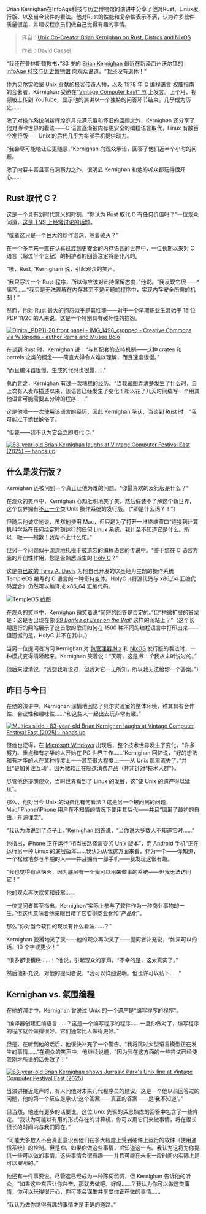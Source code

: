 
<!--
title: Unix共同创造者Brian Kernighan谈Rust、发行版和NixOS
cover: https://cdn.thenewstack.io/media/2025/08/088e8bf4-83-year-old-brian-kernighan-laughs-at-vintage-computer-festival-east-2025-1.png
summary: Brian Kernighan在InfoAge科技与历史博物馆的演讲中分享了他对Rust、Linux发行版、以及当今软件的看法。他对Rust的性能和复杂性表示不满，认为许多软件质量很差，并建议程序员们做自己觉得有趣的事情。
-->

Brian Kernighan在InfoAge科技与历史博物馆的演讲中分享了他对Rust、Linux发行版、以及当今软件的看法。他对Rust的性能和复杂性表示不满，认为许多软件质量很差，并建议程序员们做自己觉得有趣的事情。

> 译自：[Unix Co-Creator Brian Kernighan on Rust, Distros and NixOS](https://thenewstack.io/unix-co-creator-brian-kernighan-on-rust-distros-and-nixos/)
> 
> 作者：David Cassel

“我还在普林斯顿教书，”83 岁的 [Brian Kernighan](https://www.cs.princeton.edu/~bwk/) 最近在新泽西州沃尔镇的 [InfoAge 科技与历史博物馆](https://www.infoage.org/) 向观众说道。“我还没有退休！”

作为贝尔实验室 Unix 贡献的极客传奇人物，以及 1978 年 [C 编程语言](/thenewstack.io/introduction-to-c-programming-language/) [权威指南](https://www.pearson.com/en-us/subject-catalog/p/c-programming-language/P200000000368/9780137460847) 的合著者，Kernighan 受邀在“[Vintage Computer East” 节](https://vcfed.org/vcf-east-2025/) 上发言。上个月，视频被上传到 YouTube，显示他的演讲以一个独特的问答环节结束，几乎成为历史……

除了对操作系统创新辉煌岁月充满乐趣和怀旧的回顾之外，Kernighan 还分享了他对*当今*世界的看法——C 语言逐渐被内存更安全的编程语言取代，Linux 有数百个发行版——Unix 的后代几乎为每部手机提供动力。

“我会尽可能地让它更随意，”Kernighan 向观众承诺，回答了他们近半个小时的问题。

除了内容丰富且富有洞察力之外，很明显 Kernighan 和他的听众都玩得很开心……

## Rust 取代 C？

这是一个具有划时代意义的时刻。“你认为 Rust 取代 C 有任何价值吗？”一位观众问道，[这是 TNS 上经常讨论的话题](https://thenewstack.io/code-wars-rust-vs-c-in-the-battle-for-billion-device-safety/)。

“或者这只是一个巨大的炒作泡沫，等着破灭？”

在一个多年来一直在认真过渡到更安全的内存语言的世界中，一位长期以来对 C 语言（超过半个世纪）的拥护者的回答注定将是非凡的。

“哦，Rust，”Kernigham 说，引起观众的笑声。

“我只写过一个 Rust 程序，所以你应该对此持保留态度，”他说。“我发现它很——*痛苦……*我只是无法理解在内存甚至不是问题的程序中，实现内存安全所需的机制！”

然而，他对 Rust 最大的抱怨似乎是其性能——对于一个早期职业生涯始于 16 位 PDP 11/20 的人来说，这是一个特别具有破坏性的抱怨。

[![Digital_PDP11-20 front panel - IMG_1498_cropped - Creative Commons via Wikipedia - author Rama and Musee Bolo](https://cdn.thenewstack.io/media/2025/08/366730fb-digital_pdp11-20-front-panel-img_1498_cropped-creative-commons-via-wikipedia-author-rama-and-musee-bolo-1024x480.jpg)](https://cdn.thenewstack.io/media/2025/08/366730fb-digital_pdp11-20-front-panel-img_1498_cropped-creative-commons-via-wikipedia-author-rama-and-musee-bolo-1024x480.jpg)

在谈到 Rust 时，Kernighan 说：“与其配套的支持机制——这种 crates 和 barrels 之类的概念——简直大得令人难以理解，而且速度很慢。”

“而且编译器很慢，生成的代码也很慢……”

总而言之，Kernighan 有过一次糟糕的经历。“当我试图弄清楚发生了什么时，自上次有人发布描述以来，该语言已经发生了变化！所以花了几天时间编写一个用其他语言可能需要五分钟的程序……”

这是他唯一一次使用该语言的经历，因此 Kernighan 承认，当谈到 Rust 时，“我可能过于愤世嫉俗了。

“但我——我不认为它会立即取代 C。”

[![83-year-old Brian Kernighan laughs at Vintage Computer Festival East (2025) — hands up](https://cdn.thenewstack.io/media/2025/08/1351be12-83-year-old-brian-kernighan-laughs-at-vintage-computer-festival-east-2025-hands-up.png)](https://cdn.thenewstack.io/media/2025/08/1351be12-83-year-old-brian-kernighan-laughs-at-vintage-computer-festival-east-2025-hands-up.png)

## 什么是发行版？

Kernighan 还被问到一个真正让他为难的问题。“你最喜欢的发行版是什么？”

在观众的笑声中，Kernighan 心知肚明地笑了笑，然后假装不了解这个新世界，这个世界拥有[不止一个](https://thenewstack.io/choosing-a-linux-distribution/)类 Unix 操作系统的发行版。（“*那*是什么词？！”）

但随后他诚实地说，虽然他使用 Mac，但只是为了打开一堆终端窗口“连接到计算机科学系在任何给定时刻运行的任何 Linux 系统。我什至不知道它是什么。所以，呃——抱歉！我帮不上什么忙。”

但另一个问题似乎深深地扎根于被遗忘的编程语言的传说中。“鉴于您在 C 语言方面的开创性作用，您是否熟悉派生的 [Holy C](https://holyc-lang.com/)？”

这是由[已故的 Terry A. Davis](https://thenewstack.io/the-troubled-legacy-of-terry-davis-gods-lonely-programmer/) 为他自己开发的以圣经为主题的操作系统 TempleOS 编写的 C 语言的一种奇特变体。HolyC（将源代码与 x86_64 汇编代码混合）仍然可以编译成 x86_64 汇编代码。

![TempleOS 截图](https://cdn.thenewstack.io/media/2018/09/a7a4ac27-templeos_4.05_session-released-into-public-domain-by-terry-davis.png)

在观众的笑声中，Kernighan 微笑着说“简短的回答是否定的。”但“稍微扩展的答案是：这是否出现在像 [*99 Bottles of Beer on the Wall*](https://www.99-bottles-of-beer.net/) 这样的网站上？”（这个长期运行的网站展示了这首歌的歌词如何在 1500 种不同的编程语言中打印出来——但遗憾的是，HolyC 并不在其中。）

当另一位提问者询问 Kernighan 对 [包管理器 Nix](https://thenewstack.io/nixos-a-combination-linux-os-and-package-manager/) 和 [NixOS](https://nixos.org/) 发行版的看法时，一种模式变得清晰起来。Kernighan 笑着说：“天啊，这是*另一个*我从未听说过的。”

他后来澄清说，“我想我听说过，但我对它一无所知，所以我无法给你一个答案。”）

## 昨日与今日

在他的演讲中，Kernighan 深情地回忆了贝尔实验室的整体环境，称其具有合作性、合议性和趣味性……“和这些人一起出去玩非常有趣。”

[![Multics slide - 83-year-old Brian Kernighan laughs at Vintage Computer Festival East (2025) - hands up](https://cdn.thenewstack.io/media/2025/08/48e69d34-multics-slide-83-year-old-brian-kernighan-laughs-at-vintage-computer-festival-east-2025-hands-up.png)](https://cdn.thenewstack.io/media/2025/08/48e69d34-multics-slide-83-year-old-brian-kernighan-laughs-at-vintage-computer-festival-east-2025-hands-up.png)

但他也记得，在 [Microsoft Windows](https://thenewstack.io/bill-gates-paul-allen-and-the-code-that-started-microsoft/) 出现后，整个技术世界发生了变化，“许多努力、重点和有才华的人开始在 PC 世界工作……”Kernighan 回忆说，“好的想法和有才华的人在某种程度上——甚至很大程度上——从 Unix 那里流失了。”并且“更加关注互动”，因为微软正在制造消费产品（并非针对“技术人群”）。

尽管他还提醒观众，当时世界看到了 Linux 的发展，这“使 Unix 的遗产得以延续”。

那么，他对当今 Unix 的消费化有何看法？这是另一个被问到的问题，Mac/iPhone/iPhone 用户在不知情的情况下使用其后代——并且“偏离了最初的自由、开源理念”。

“我认为你说到了点子上，”Kernighan 回答说，“当你说大多数人不知道它时……”

他指出，iPhone 正在运行“相当长路径演变的 Unix 版本”，而 Android 手机“正在运行另一种 Linux 的底层版本……我认为从我这方面来看，作为一个——你知道，一个松散地参与早期的人——并且拥有一部手机——我发现这很有趣。

“我也觉得有点恼火，因为底层有一个我可以用来做事的系统——但我无法访问它！”

他的观众再次欢笑和鼓掌……

一位提问者甚至指出，Kernighan“实际上参与了软件作为一种商业事物的一生。”但这也意味着他亲眼目睹了它变得商业化和“产品化”。

那么“你对当今软件的现状有什么看法……？”

Kernighan 狡猾地笑了笑——他的观众再次笑了——提问者补充说，“如果可以的话，10 个字或更少！”

“很多都很糟糕……！”他说，引起观众的掌声。“不幸的是，这太真实了。”

然后他补充说，对他的提问者说，“我可以详细说明。但也许可以私下……”

## Kernighan vs. 氛围编程

在他的演讲中，Kernighan 曾说过 Unix 的一个遗产是“编写程序的程序”。

“编译器创建汇编语言……？这是一个编写程序的程序……一旦你做对了，编写程序的程序就会做得很好。它们通常比人做得更好。”

但是，在听到他的话后，他很快补充了一个警告。“我将跳过大型语言模型正在发生的事情……”在观众的笑声中，他继续说道，“因为我在这方面的一些尝试已经使我刚才所说的话失效了！”

[![83-year-old Brian Kernighan shows Jurrasic Park's Unix line at Vintage Computer Festival East (2025) ](https://cdn.thenewstack.io/media/2025/08/837dab46-83-year-old-brian-kernighan-shows-jurrasic-parks-unix-line-at-vintage-computer-festival-east-2025-hands-up.png)](https://cdn.thenewstack.io/media/2025/08/837dab46-83-year-old-brian-kernighan-shows-jurrasic-parks-unix-line-at-vintage-computer-festival-east-2025-hands-up.png)

当演讲接近尾声时，有人问他对未来几代程序员的建议。这是一个他以前回答过的问题，他的第一个反应是承认“这个答案——真正的答案——是‘我不知道’。”

但当然，他还有更多的话要说。这位 Unix 先驱的深思熟虑的回答中包含了一些肯定。“我认为可能以有用的形式存在的计算机，你可以用它们来做事情，将在很长很长的时间内与我们同在。”

“可能大多数人不会真正意识到他们在多大程度上受到硬件上运行的软件（使用通信系统）的控制。但是*你*，如果你做这些事情，*会*知道这一点。我认为这将为你提供一些可以做的事情，这些事情会很有趣——并且可能在未来一段时间内实际上是可以*雇用*的。”

他还有一件事要说。尽管这已经成为一种陈词滥调，但 Kernighan 告诉他的听众，“如果这些东西让你兴奋，那就去做吧。好吗……？我认为你可以做这类事情，你可以玩得很开心，你可能会谋生并享受你正在做的事情……

“我认为做你觉得有趣的事情才是正确的道路。”
